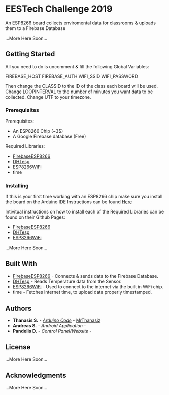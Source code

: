 # EESTech Challenge 2019

An ESP8266 board collects enviromental data for classrooms & uploads them to a Firebase Database

...More Here Soon...

## Getting Started

All you need to do is uncomment & fill the following Global Variables:

FIREBASE_HOST
FIREBASE_AUTH
WIFI_SSID
WIFI_PASSWORD

Then change the CLASSID to the ID of the class each board will be used.
Change LOOPINTERVAL to the number of minutes you want data to be collected.
Change UTF to your timezone.


### Prerequisites

Prerequisites:

* An ESP8266 Chip (~3$)
* A Google Firebase database (Free)


Required Libraries:

* [FirebaseESP8266](https://github.com/mobizt/Firebase-ESP8266)
* [DHTesp](https://github.com/beegee-tokyo/DHTesp)
* [ESP8266WiFi](https://github.com/esp8266/Arduino)
* time

### Installing

If this is your first time working with an ESP8266 chip make sure you install the board on the Arduino IDE Instructions can be found [Here](https://randomnerdtutorials.com/how-to-install-esp8266-board-arduino-ide/)

Intivitual instructions on how to install each of the Required Libraries can be found on their Github Pages:
* [FirebaseESP8266](https://github.com/mobizt/Firebase-ESP8266)
* [DHTesp](https://github.com/beegee-tokyo/DHTesp)
* [ESP8266WiFi](https://github.com/esp8266/Arduino)

...More Here Soon...

## Built With

* [FirebaseESP8266](https://github.com/mobizt/Firebase-ESP8266) - Connects & sends data to the Firebase Database.
* [DHTesp](https://github.com/beegee-tokyo/DHTesp) - Reads Temperature data from the Sensor.
* [ESP8266WiFi](https://github.com/esp8266/Arduino) - Used to connect to the internet via the built in WiFi chip.
* time - Fetches internet time, to upload data properly timestamped.

## Authors

* **Thanasis S.** - [*Arduino Code*](https://github.com/MrThanasiz/EESTech-Challenge-2019) - [MrThanasiz](https://github.com/MrThanasiz)
* **Andreas S.** - *Android Application* - 
* **Pandelis D.** - *Control Panel/Website* - 

## License

...More Here Soon...

## Acknowledgments

...More Here Soon...
